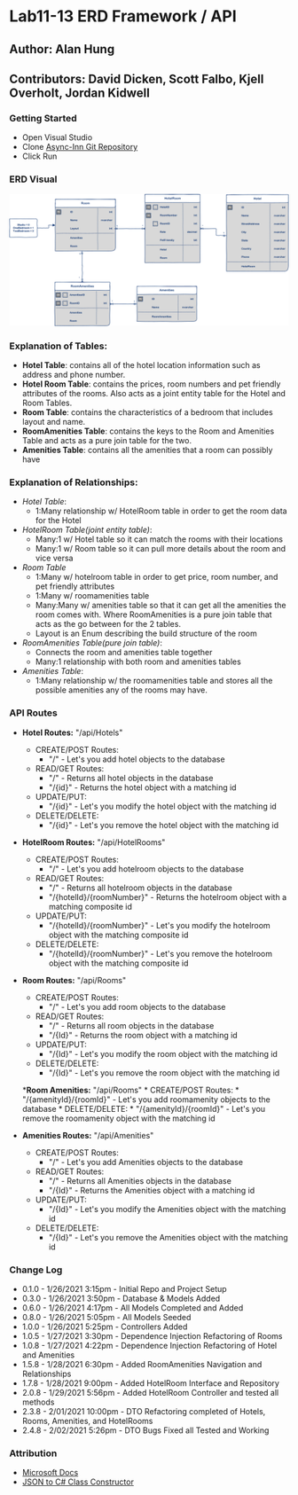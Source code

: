 # Lab11-13 ERD Framework / API

## Author: Alan Hung
## Contributors: David Dicken, Scott Falbo, Kjell Overholt, Jordan Kidwell

### Getting Started
* Open Visual Studio
* Clone [Async-Inn Git Repository](https://github.com/AlanYHung/Async-Inn)
* Click Run

### ERD Visual
![](./Asyn-Inn/Asyn-Inn/assets/AsyncInnERD.png)

### Explanation of Tables:
- **Hotel Table**: contains all of the hotel location information such as address and phone number.
- **Hotel Room Table**: contains the prices, room numbers and pet friendly attributes of the rooms.  Also acts as a joint entity table for the Hotel and Room Tables.
- **Room Table**: contains the characteristics of a bedroom that includes layout and name.
- **RoomAmenities Table**: contains the keys to the Room and Amenities Table and acts as a pure join table for the two.
- **Amenities Table**: contains all the amenities that a room can possibly have

### Explanation of Relationships:
-  *Hotel Table*:
   - 1:Many relationship w/ HotelRoom table in order to get the room data for the Hotel
- *HotelRoom Table(joint entity table)*:
  - Many:1 w/ Hotel table so it can match the rooms with their locations
  - Many:1 w/ Room table so it can pull more details about the room and vice versa
- *Room Table* 
  - 1:Many w/ hotelroom table in order to get price, room number, and pet friendly attributes
  - 1:Many w/ roomamenities table
  - Many:Many w/ amenities table so that it can get all the amenities the room comes with.  Where RoomAmenities is a pure join table that acts as the go between for the 2 tables.
  - Layout is an Enum describing the build structure of the room
- *RoomAmenities Table(pure join table)*:
  - Connects the room and amenities table together
  - Many:1 relationship with both room and amenities tables
- *Amenities Table*:
  - 1:Many relationship w/ the roomamenities table and stores all the possible amenities any of the rooms may have.

### API Routes
* __Hotel Routes:__ "/api/Hotels"
	* CREATE/POST Routes:
		* "/" - Let's you add hotel objects to the database
	* READ/GET Routes:
		* "/" - Returns all hotel objects in the database
		* "/{id}" - Returns the hotel object with a matching id
	* UPDATE/PUT:
		* "/{id}" - Let's you modify the hotel object with the matching id
	* DELETE/DELETE:
		* "/{id}" - Let's you remove the hotel object with the matching id

* __HotelRoom Routes:__ "/api/HotelRooms"
	* CREATE/POST Routes:
		* "/" - Let's you add hotelroom objects to the database
	* READ/GET Routes:
		* "/" - Returns all hotelroom objects in the database
		* "/{hotelId}/{roomNumber}" - Returns the hotelroom object with a matching composite id
	* UPDATE/PUT:
		* "/{hotelId}/{roomNumber}" - Let's you modify the hotelroom object with the matching composite id
	* DELETE/DELETE:
		* "/{hotelId}/{roomNumber}" - Let's you remove the hotelroom object with the matching composite id

* __Room Routes:__ "/api/Rooms"
	* CREATE/POST Routes:
		* "/" - Let's you add room objects to the database
	* READ/GET Routes:
		* "/" - Returns all room objects in the database
		* "/{Id}" - Returns the room object with a matching id
	* UPDATE/PUT:
		* "/{Id}" - Let's you modify the room object with the matching id
	* DELETE/DELETE:
		* "/{Id}" - Let's you remove the room object with the matching id

	*__Room Amenities:__ "/api/Rooms"
		* CREATE/POST Routes:
			* "/{amenityId}/{roomId}" - Let's you add roomamenity objects to the database
		* DELETE/DELETE:
			* "/{amenityId}/{roomId}" - Let's you remove the roomamenity object with the matching id


* __Amenities Routes:__ "/api/Amenities"
	* CREATE/POST Routes:
		* "/" - Let's you add Amenities objects to the database
	* READ/GET Routes:
		* "/" - Returns all Amenities objects in the database
		* "/{Id}" - Returns the Amenities object with a matching id
	* UPDATE/PUT:
		* "/{Id}" - Let's you modify the Amenities object with the matching id
	* DELETE/DELETE:
		* "/{Id}" - Let's you remove the Amenities object with the matching id

### Change Log
* 0.1.0 - 1/26/2021 3:15pm - Initial Repo and Project Setup
* 0.3.0 - 1/26/2021 3:50pm - Database & Models Added
* 0.6.0 - 1/26/2021 4:17pm - All Models Completed and Added
* 0.8.0 - 1/26/2021 5:05pm - All Models Seeded
* 1.0.0 - 1/26/2021 5:25pm - Controllers Added
* 1.0.5 - 1/27/2021 3:30pm - Dependence Injection Refactoring of Rooms
* 1.0.8 - 1/27/2021 4:22pm - Dependence Injection Refactoring of Hotel and Amenities
* 1.5.8 - 1/28/2021 6:30pm - Added RoomAmenities Navigation and Relationships
* 1.7.8 - 1/28/2021 9:00pm - Added HotelRoom Interface and Repository
* 2.0.8 - 1/29/2021 5:56pm - Added HotelRoom Controller and tested all methods
* 2.3.8 - 2/01/2021 10:00pm - DTO Refactoring completed of Hotels, Rooms, Amenities, and HotelRooms
* 2.4.8 - 2/02/2021 5:26pm - DTO Bugs Fixed all Tested and Working

### Attribution
* [Microsoft Docs](https://docs.microsoft.com/en-us/dotnet/csharp/language-reference/)
* [JSON to C# Class Constructor](https://json2csharp.com/)
